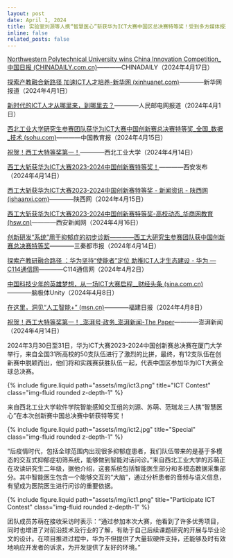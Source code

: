 ```yaml
---
layout: post
date: April 1, 2024
title: 实验室刘源等人携“智慧医心”斩获华为ICT大赛中国区总决赛特等奖！受到多方媒体报道！(Apr 1. 2024)
inline: false
related_posts: false
---
```


<a href="http://education.chinadaily.com.cn/2024-04/17/c_980071.htm">Northwestern Polytechnical University wins China Innovation Competition_中国日报 (CHINADAILY.com.cn)</a>————CHINADAILY（2024年4月17日）

<a href="http://www.news.cn/info/20240401/6d67bf8840f14e6f8442dd2f76388d26/c.html">探索产教融合新路径 加速ICT人才培养-新华网 (xinhuanet.com)</a>————新华网报道（2024年4月1日）

<a href="https://mp.weixin.qq.com/s/og_oKyFoP8yEfpYWGRAIWQ">新时代的ICT人才从哪里来，到哪里去？</a>————人民邮电网报道（2024年4月1日）

<a href="https://www.sohu.com/a/771863105_243614">西北工业大学研究生参赛团队获华为ICT大赛中国创新赛总决赛特等奖_全国_数据_技术 (sohu.com)</a>————中国教育报（2024年4月15日）

<a href="https://mp.weixin.qq.com/s/n6Wrkl4kxbEIoautGXhdWw">祝贺！西工大特等奖第一！</a>————西北工业大学（2024年4月14日）

<a href="https://xafbapp.xiancn.com/app/template/displayTemplate/news/newsDetail/2347/6879621.html?isShare=true">西工大斩获华为ICT大赛2023-2024中国创新赛特等奖！</a>————西安发布（2024年4月14日）

<a href="https://www.ishaanxi.com/c/2024/0415/3120143.shtml">西工大斩获华为ICT大赛2023-2024中国创新赛特等奖 - 新闻资讯 - 陕西网 (ishaanxi.com)</a>————陕西网（2024年4月15日）

<a href="https://edu.hsw.cn/system/2024/0416/150416.shtml">西工大斩获华为ICT大赛2023-2024中国创新赛特等奖-高校动态_华商网教育 (hsw.cn)</a>————西安新闻网（2024年4月16日）

<a href="https://qinwen.sanqin.com/app/template/displayTemplate/news/newsDetail/5551/10654267.html">创新研发“系统”用于抑郁症的初步诊断————西工大研究生参赛团队获中国创新赛总决赛特等奖</a>————三秦都市报（2024年4月14日）

<a href="https://www.c114.com.cn/news/126/a1258926.html">探索产教研融合路径 ：华为坚持“使能者”定位 助推ICT人才生态建设 - 华为 — C114通信网</a>————C114通信网（2024年4月2日）

<a href="https://cj.sina.com.cn/articles/view/6336727143/179b2c867001014542">中国科技少年的英雄梦想，从一场ICT大赛启程__财经头条 (sina.com.cn)</a>————脑极体Unity（2024年4月8日）

<a href="https://www.msn.cn/zh-cn/news/other/在这里-洞见-人工智能/ar-BB1lehdK">在这里，洞见“人工智能+” (msn.cn)</a>————福建日报（2024年4月8日）

<a href="https://www.thepaper.cn/newsDetail_forward_27026775">祝贺！西工大特等奖第一！_澎湃号·政务_澎湃新闻-The Paper</a>————澎湃新闻（2024年4月14日）

2024年3月30日至31日，华为ICT大赛2023-2024中国创新赛总决赛在厦门大学举行，来自全国31所高校的50支队伍进行了激烈的比拼，最终，有12支队伍在创新赛中脱颖而出，他们将和实践赛获胜队伍一起，代表中国区参加华为ICT大赛全球总决赛。

<div class="row justify-content-sm-center">
    <div class="col-sm-10 mt-3 mt-md-0">
        {% include figure.liquid path="assets/img/ict3.png" title="ICT Contest" class="img-fluid rounded z-depth-1" %}
    </div>
</div>

来自西北工业大学软件学院智能感知交互组的刘源、苏萌、范瑞龙三人携“智慧医心”在本次创新赛中国总决赛中斩获特等奖！

<div class="row justify-content-sm-center">
    <div class="col-sm-10 mt-3 mt-md-0">
        {% include figure.liquid path="assets/img/ict2.jpg" title="Special" class="img-fluid rounded z-depth-1" %}
    </div>
</div>

“后疫情时代，包括全球范围内出现很多抑郁症患者，我们队伍带来的是基于多模态的交互式抑郁症初筛系统，能够做到智能对话问诊。”来自西北工业大学的苏萌正在攻读研究生二年级，据他介绍，这套系统包括智能医生部分和多模态数据采集部分。其中智能医生包含一个能够交互的“大脑”，通过分析患者的音频与语义信息，有望成为医院医生进行问诊的重要依据。


<div class="row justify-content-sm-center">
    <div class="col-sm-10 mt-3 mt-md-0">
        {% include figure.liquid path="assets/img/ict1.png" title="Participate ICT Contest" class="img-fluid rounded z-depth-1" %}
    </div>
</div>

团队成员苏萌在接收采访时表示：“通过参加本次大赛，他看到了许多优秀项目，同时也增进了对前沿技术及行业的了解，有助于自己后续课题研究的开展与毕业论文的设计。在项目推进过程中，华为不但提供了大量软硬件支持，还能够及时有效地响应开发者的诉求，为开发提供了友好的环境。”

